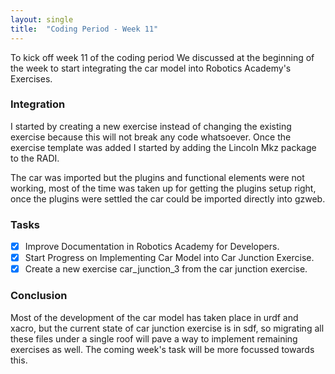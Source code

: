 ```yaml
---
layout: single
title:  "Coding Period - Week 11"
---
```

 
To kick off week 11 of the coding period We discussed at the beginning of the week to start integrating the car model into Robotics Academy's Exercises.
 
### Integration
 
I started by creating a new exercise instead of changing the existing exercise because this will not break any code whatsoever. Once the exercise template was added I started by adding the Lincoln Mkz package to the RADI.
 
The car was imported but the plugins and functional elements were not working, most of the time was taken up for getting the plugins setup right, once the plugins were settled the car could be imported directly into gzweb.
 
 
### Tasks
- [x] Improve Documentation in Robotics Academy for Developers.
- [x] Start Progress on Implementing Car Model into Car Junction Exercise.
- [x] Create a new exercise car_junction_3 from the car junction exercise.
 
### Conclusion
Most of the development of the car model has taken place in urdf and xacro, but the current state of car junction exercise is in sdf, so migrating all these files under a single roof will pave a way to implement remaining exercises as well. The coming week's task will be more focussed towards this.
